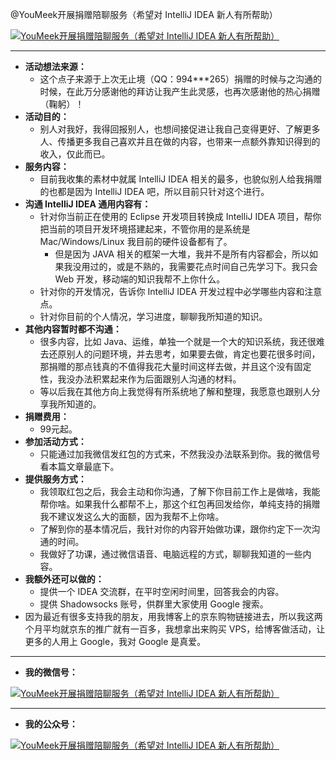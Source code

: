 

@YouMeek开展捐赠陪聊服务（希望对 IntelliJ IDEA 新人有所帮助）


<p><a href="http://img.youmeek.com/2016/i-love-google-and-idea.jpg"><img src="http://img.youmeek.com/2016/i-love-google-and-idea.jpg" title="YouMeek开展捐赠陪聊服务（希望对 IntelliJ IDEA 新人有所帮助）" alt="YouMeek开展捐赠陪聊服务（希望对 IntelliJ IDEA 新人有所帮助）"></a></p>


-------------------


- **活动想法来源：**
    - 这个点子来源于上次无止境（QQ：994***265）捐赠的时候与之沟通的时候，在此万分感谢他的拜访让我产生此灵感，也再次感谢他的热心捐赠（鞠躬）！
- **活动目的：**
    - 别人对我好，我得回报别人，也想间接促进让我自己变得更好、了解更多人、传播更多我自己喜欢并且在做的内容，也带来一点额外靠知识得到的收入，仅此而已。
- **服务内容：**
    - 目前我收集的素材中就属 IntelliJ IDEA 相关的最多，也貌似别人给我捐赠的也都是因为 IntelliJ IDEA 吧，所以目前只针对这个进行。
- **沟通 IntelliJ IDEA 通用内容有：**
    - 针对你当前正在使用的 Eclipse 开发项目转换成 IntelliJ IDEA 项目，帮你把当前的项目开发环境搭建起来，不管你用的是系统是 Mac/Windows/Linux 我目前的硬件设备都有了。
        - 但是因为 JAVA 相关的框架一大堆，我并不是所有内容都会，所以如果我没用过的，或是不熟的，我需要花点时间自己先学习下。我只会 Web 开发，移动端的知识我帮不上你什么。
    - 针对你的开发情况，告诉你 IntelliJ IDEA 开发过程中必学哪些内容和注意点。
    - 针对你目前的个人情况，学习进度，聊聊我所知道的知识。
- **其他内容暂时都不沟通：**
    - 很多内容，比如 Java、运维，单独一个就是一个大的知识系统，我还很难去还原别人的问题环境，并去思考，如果要去做，肯定也要花很多时间，那捐赠的那点钱真的不值得我花大量时间这样去做，并且这个没有固定性，我没办法积累起来作为后面跟别人沟通的材料。
    - 等以后我在其他方向上我觉得有所系统地了解和整理，我愿意也跟别人分享我所知道的。
- **捐赠费用：**
    - 99元起。
- **参加活动方式：**
    - 只能通过加我微信发红包的方式来，不然我没办法联系到你。我的微信号看本篇文章最底下。
- **提供服务方式：**
    - 我领取红包之后，我会主动和你沟通，了解下你目前工作上是做啥，我能帮你啥。如果我什么都帮不上，那这个红包再回发给你，单纯支持的捐赠我不建议发这么大的面额，因为我帮不上你啥。
    - 了解到你的基本情况后，我针对你的内容开始做功课，跟你约定下一次沟通的时间。
    - 我做好了功课，通过微信语音、电脑远程的方式，聊聊我知道的一些内容。
- **我额外还可以做的：**
    - 提供一个 IDEA 交流群，在平时空闲时间里，回答我会的内容。
    - 提供 Shadowsocks 账号，供群里大家使用 Google 搜索。
- 因为最近有很多支持我的朋友，用我博客上的京东购物链接进去，所以我这两个月平均就京东的推广就有一百多，我想拿出来购买 VPS，给博客做活动，让更多的人用上 Google，我对 Google 是真爱。

-------------------

- **我的微信号：**
<p> <a href="http://img.youmeek.com/2016/MyWeiXin.jpg"> <img src="http://img.youmeek.com/2016/MyWeiXin.jpg" title="YouMeek开展捐赠陪聊服务（希望对 IntelliJ IDEA 新人有所帮助）" alt="YouMeek开展捐赠陪聊服务（希望对 IntelliJ IDEA 新人有所帮助）"> </a> </p>

-------------------

- **我的公众号：**
<p> <a href="http://img.youmeek.com/2016/MyWeiXin2.jpg"> <img src="http://img.youmeek.com/2016/MyWeiXin2.jpg" title="YouMeek开展捐赠陪聊服务（希望对 IntelliJ IDEA 新人有所帮助）" alt="YouMeek开展捐赠陪聊服务（希望对 IntelliJ IDEA 新人有所帮助）"> </a> </p>




